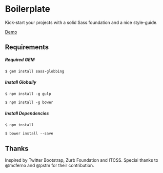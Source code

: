 # Boilerplate
Kick-start your projects with a solid Sass foundation and a nice style-guide.

[Demo](http://jeanfredericfortier.com/boilerplate)

## Requirements
##### Required GEM
```
$ gem install sass-globbing
```

##### Install Globally
```
$ npm install -g gulp
```

```
$ npm install -g bower
```

##### Install Dependencies
```
$ npm install
```

```
$ bower install --save
```

## Thanks
Inspired by Twitter Bootstrap, Zurb Foundation and ITCSS.
Special thanks to @mcferno and @pstm for their contribution.
